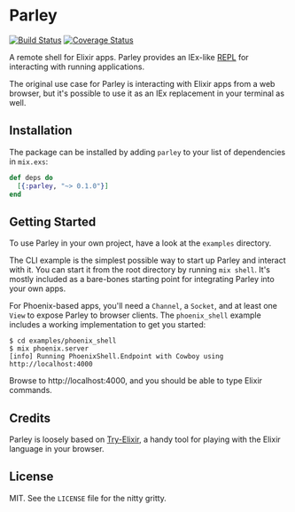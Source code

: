 # Parley

[![Build Status](https://travis-ci.org/acj/parley.svg?branch=master)](https://travis-ci.org/acj/parley) [![Coverage Status](https://coveralls.io/repos/github/acj/parley/badge.svg?branch=master)](https://coveralls.io/github/acj/parley?branch=master)

A remote shell for Elixir apps. Parley provides an IEx-like
[REPL](https://en.wikipedia.org/wiki/Read–eval–print_loop) for interacting
with running applications.

The original use case for Parley is interacting with Elixir apps from a web
browser, but it's possible to use it as an IEx replacement in your terminal
as well.

## Installation

The package can be installed by adding `parley` to your list of dependencies in `mix.exs`:

```elixir
def deps do
  [{:parley, "~> 0.1.0"}]
end
```

## Getting Started

To use Parley in your own project, have a look at the `examples` directory.

The CLI example is the simplest possible way to start up Parley and interact
with it. You can start it from the root directory by running `mix shell`. It's
mostly included as a bare-bones starting point for integrating Parley into your own
apps.

For Phoenix-based apps, you'll need a `Channel`, a `Socket`, and at least one `View`
to expose Parley to browser clients. The `phoenix_shell` example includes a
working implementation to get you started:

```
$ cd examples/phoenix_shell
$ mix phoenix.server
[info] Running PhoenixShell.Endpoint with Cowboy using http://localhost:4000
```

Browse to http://localhost:4000, and you should be able to type Elixir commands.

## Credits

Parley is loosely based on [Try-Elixir](https://github.com/acj/Try-Elixir), a
handy tool for playing with the Elixir language in your browser.

## License

MIT. See the `LICENSE` file for the nitty gritty.
